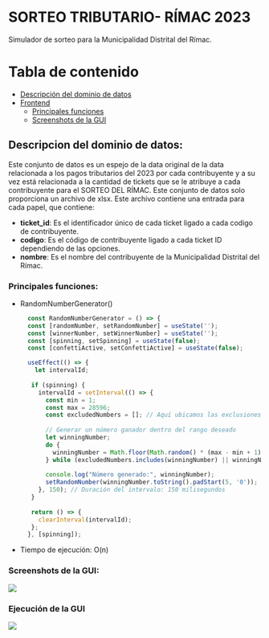 # SORTEO TRIBUTARIO- RÍMAC 2023
 Simulador de sorteo para la Municipalidad Distrital del Rímac.
# Tabla de contenido
- [Descripción del dominio de datos](#Descripción-del-dominio-de-datos)
- [Frontend](#Frontend)
  * [Principales funciones](#Principales-funciones)
  * [Screenshots de la GUI](#Screenshots-de-la-GUI)

## Descripcion del dominio de datos:

Este conjunto de datos es un espejo de la data original de la data relacionada a los pagos tributarios del 2023 por cada contribuyente y a su vez está relacionada  a la cantidad de tickets que se le atribuye a cada contribuyente para el SORTEO DEL RÍMAC. Este conjunto de datos solo proporciona un archivo de xlsx. Este archivo contiene una entrada para cada papel, que contiene:

* **ticket_id**: Es el identificador único de cada ticket ligado a cada codigo de contribuyente.
* **codigo**: Es el código de contribuyente ligado a cada ticket ID dependiendo de las opciones.
* **nombre**: Es el nombre del contribuyente de la Municipalidad Distrital del Rímac.

### Principales funciones:
- RandomNumberGenerator()
   ```javascript
     const RandomNumberGenerator = () => {
     const [randomNumber, setRandomNumber] = useState('');
     const [winnerNumber, setWinnerNumber] = useState('');
     const [spinning, setSpinning] = useState(false);
     const [confettiActive, setConfettiActive] = useState(false);
   
     useEffect(() => {
       let intervalId;
    
      if (spinning) {
        intervalId = setInterval(() => {
          const min = 1;
          const max = 28596;
          const excludedNumbers = []; // Aquí ubicamos las exclusiones
    
          // Generar un número ganador dentro del rango deseado
          let winningNumber;
          do {
            winningNumber = Math.floor(Math.random() * (max - min + 1)) + min;
          } while (excludedNumbers.includes(winningNumber) || winningNumber > max);
    
          console.log("Número generado:", winningNumber);
          setRandomNumber(winningNumber.toString().padStart(5, '0')); // Longitud fija de 5 dígitos
        }, 150); // Duración del intervalo: 150 milisegundos
      }
    
      return () => {
        clearInterval(intervalId);
      };
     }, [spinning]);
    ```
 - Tiempo de ejecución: O(n)

### Screenshots de la GUI:

![](CAPTURA1.jpg)

### Ejecución de la GUI

![](CAPTURA2.jpg)


